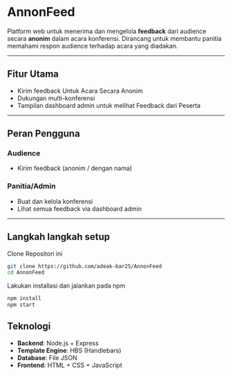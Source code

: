 # AnnonFeed

Platform web untuk menerima dan mengelola **feedback** dari audience secara **anonim** dalam acara konferensi. Dirancang untuk membantu panitia memahami respon audience terhadap acara yang diadakan.

---

##  Fitur Utama

- Kirim feedback Untuk Acara Secara Anonim
- Dukungan multi-konferensi
- Tampilan dashboard admin untuk melihat Feedback dari Peserta

---

##  Peran Pengguna

### Audience
- Kirim feedback (anonim / dengan nama)

### Panitia/Admin
- Buat dan kelola konferensi
- Lihat semua feedback via dashboard admin

---

## Langkah langkah setup

Clone Repositori ini
```bash
git clone https://github.com/adeak-bar25/AnnonFeed
cd AnnonFeed
```
Lakukan installasi dan jalankan pada npm
```bash
npm install
npm start

```

##  Teknologi

- **Backend**: Node.js + Express
- **Template Engine**: HBS (Handlebars)
- **Database**: File JSON 
- **Frontend**: HTML + CSS + JavaScript